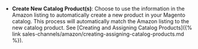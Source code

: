 
- **Create New Catalog Product(s)**: Choose to use the information in the Amazon listing to automatically create a new product in your Magento catalog. This process will automatically match the Amazon listing to the new catalog product. See [Creating and Assigning Catalog Products]({% link sales-channels/amazon/creating-assigning-catalog-products.md %}).
